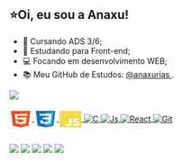 ## ⭐Oi, eu sou a Anaxu!

- 📓 Cursando ADS 3/6;
- 🌱 Estudando para Front-end;
- 💻 Focando em desenvolvimento WEB;
- 📚 Meu GitHub de Estudos: <a href="https://github.com/anaxurias"> @anaxurias </a>.

<div>
  <a href="https://github.com/anaxuria">
  <img height="180em" src="https://github-readme-stats.vercel.app/api/top-langs/?username=Anaxuria&layout=compact&langs_count=16&theme=midnight-purple"
</div>

<div style="display: inline_block"><br>
  <img align="center" alt="HTML" height="30" width="40" src="https://raw.githubusercontent.com/devicons/devicon/master/icons/html5/html5-original.svg">
  <img align="center" alt="CSS" height="30" width="40" src="https://raw.githubusercontent.com/devicons/devicon/master/icons/css3/css3-original.svg">
  <img align="center" alt="Js" height="30" width="40" src="https://raw.githubusercontent.com/devicons/devicon/master/icons/javascript/javascript-plain.svg">       
  <img align="center" alt="C" height="30" width="40" src="https://cdn.jsdelivr.net/gh/devicons/devicon/icons/python/python-original.svg">  
  <img align="center" alt="Js" height="30" width="40" src="https://cdn.jsdelivr.net/gh/devicons/devicon/icons/cplusplus/cplusplus-original.svg">  
  <img align="center" alt="React" height="30" width="40" src="https://cdn.jsdelivr.net/gh/devicons/devicon/icons/react/react-original.svg"> 
  <img align="center" alt="Git" height="30" width="40" src="https://cdn.jsdelivr.net/gh/devicons/devicon/icons/git/git-original.svg">  
</div>  
          
 ##
 
<div> 

  <a href="https://instagram.com/ana.xuria" target="_blank"><img src="https://img.shields.io/badge/-Instagram-%23E4405F?style=for-the-badge&logo=instagram&logoColor=white" target="_blank"></a>
  <a href="https://www.linkedin.com/in/anaxuria" target="_blank"><img src="https://img.shields.io/badge/-LinkedIn-%230077B5?style=for-the-badge&logo=linkedin&logoColor=white" target="_blank"></a> 
  <a href = "https://twitter.com/anaxurias"><img src="https://img.shields.io/badge/Twitter-1DA1F2?style=for-the-badge&logo=twitter&logoColor=white" target="_blank"></a>
  <a href = "mailto:anajuliagarcia.ajg@gmail.com"><img src="https://img.shields.io/badge/-Gmail-%23333?style=for-the-badge&logo=gmail&logoColor=white" target="_blank"></a>
  <a href = "https://steamcommunity.com/id/anaxuria"><img src="https://img.shields.io/badge/Steam-000000?style=for-the-badge&logo=steam&logoColor=white" target="_blank"></a>
</div>
